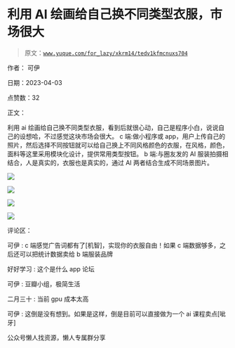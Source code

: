# 利用 AI 绘画给自己换不同类型衣服，市场很大

> 原文：[`www.yuque.com/for_lazy/xkrm14/tedv1kfmcnuxs704`](https://www.yuque.com/for_lazy/xkrm14/tedv1kfmcnuxs704)

作者： 可伊

日期：2023-04-03

点赞数：32

正文：

利用 ai 绘画给自己换不同类型衣服，看到后就很心动，自己是程序小白，说说自己的设想哈，不过感觉这块市场会很大。 c 端:做小程序或 app，用户上传自己的照片，然后选择不同按钮就可以给自己换上不同风格颜色的衣服，在风格，颜色，面料等这里采用模块化设计，提供常用类型按钮。 b 端:与圈友发的 AI 服装拍摄相结合，人是真实的，衣服也是真实的，通过 AI 两者结合生成不同场景图片。

![](img/d0bd1c69e8ea27a8b4e086a44a064848.png)

![](img/932d2faee90d980ad228222078818fcb.png)

![](img/1e6df0816e6f3bc7a0474a7524eb89a5.png)

![](img/7d4603d0e0bb3fb4b65c327abc6e53cc.png)

评论区：

可伊 : c 端感觉广告词都有了[机智]，实现你的衣服自由！如果 c 端数据够多，之后还可以把统计数据卖给 b 端服装品牌

好好学习 : 这个是什么 app 论坛

可伊 : 豆瓣小组，极简生活

二月三十 : 当前 gpu 成本太高

可伊 : 这倒是没有想到。如果是这样，倒是目前可以直接做为一个 ai 课程卖点[呲牙]

公众号懒人找资源，懒人专属群分享


